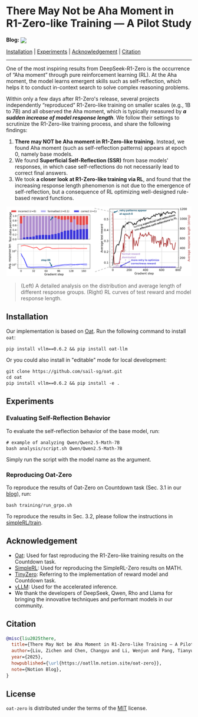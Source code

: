 # There May Not be Aha Moment in R1-Zero-like Training — A Pilot Study

<!-- Blog: [![Notion](https://img.shields.io/badge/Notion-000000?style=for-the-badge&logo=notion&logoColor=white)](notion_link) -->

**Blog:** <a href="https://oatllm.notion.site/oat-zero">
    <img src="https://img.shields.io/badge/Notion-000000?style=for-the-badge&logo=notion&logoColor=white" width="80" style="vertical-align: middle;">
</a>

[Installation](#installation) | [Experiments](#experiments) | [Acknowledgement](#acknowledgement) | [Citation](#citation) 

---

One of the most inspiring results from DeepSeek-R1-Zero is the occurrence of “Aha moment” through pure reinforcement learning (RL). At the Aha moment, the model learns emergent skills such as self-reflection, which helps it to conduct in-context search to solve complex reasoning problems.

Within only a few days after R1-Zero's release, several projects independently “reproduced” R1-Zero-like training on smaller scales (e.g., 1B to 7B) and all observed the Aha moment, which is typically measured by ***a sudden increase of model response length***. We follow their settings to scrutinize the R1-Zero-like training process, and share the following findings:

1. **There may NOT be Aha moment in R1-Zero-like training.** Instead, we found Aha moment (such as self-reflection patterns) appears at epoch 0, namely base models.
2. We found **Superficial Self-Reflection (SSR)** from base models' responses, in which case self-reflections do not necessarily lead to correct final answers.
3. We took **a closer look at R1-Zero-like training via RL**, and found that the increasing response length phenomenon is not due to the emergence of self-reflection, but a consequence of RL optimizing well-designed rule-based reward functions.

![oat-zero-results](./asset/oat-zero-results.jpg)

> (Left) A detailed analysis on the distribution and average length of different response groups. (Right) RL curves of test reward and model response length.

## Installation

Our implementation is based on [Oat](https://github.com/sail-sg/oat). Run the following command to install `oat`:

```console
pip install vllm==0.6.2 && pip install oat-llm
```
Or you could also install in "editable" mode for local development:

```console
git clone https://github.com/sail-sg/oat.git
cd oat
pip install vllm==0.6.2 && pip install -e .
```

## Experiments

### Evaluating Self-Reflection Behavior

To evaluate the self-reflection behavior of the base model, run:

```console
# example of analyzing Qwen/Qwen2.5-Math-7B
bash analysis/script.sh Qwen/Qwen2.5-Math-7B
```

Simply run the script with the model name as the argument.


### Reproducing Oat-Zero

To reproduce the results of Oat-Zero on Countdown task (Sec. 3.1 in our [blog](https://oatllm.notion.site/oat-zero)), run: 

```console
bash training/run_grpo.sh
```

To reproduce the results in Sec. 3.2, please follow the instructions in [simpleRL/train](https://github.com/hkust-nlp/simpleRL-reason/tree/main/train). 

## Acknowledgement

- [Oat](https://github.com/sail-sg/oat): Used for fast reproducing the R1-Zero-like training results on the Countdown task.
- [SimpleRL](https://github.com/hkust-nlp/simpleRL-reason): Used for reproducing the SimpleRL-Zero results on MATH.
- [TinyZero](https://github.com/Jiayi-Pan/TinyZero): Referring to the implementation of reward model and Countdown task.
- [vLLM](https://github.com/vllm-project/vllm): Used for the accelerated inference.
- We thank the developers of DeepSeek, Qwen, Rho and Llama for bringing the innovative techniques and performant models in our community. 

## Citation

```bibtex
@misc{liu2025there,
  title={There May Not be Aha Moment in R1-Zero-like Training — A Pilot Study},
  author={Liu, Zichen and Chen, Changyu and Li, Wenjun and Pang, Tianyu and Du, Chao and Lin, Min},
  year={2025},
  howpublished={\url{https://oatllm.notion.site/oat-zero}},
  note={Notion Blog},
}
```


## License

`oat-zero` is distributed under the terms of the [MIT](https://spdx.org/licenses/MIT.html) license.
